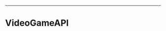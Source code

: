 -----------------------------------------------------------------------------------

# VideoGameAPI
